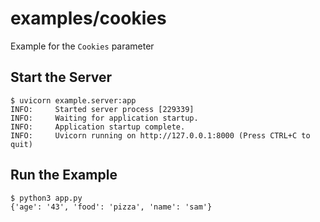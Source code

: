 # examples/cookies
Example for the `Cookies` parameter

## Start the Server
```console
$ uvicorn example.server:app
INFO:     Started server process [229339]
INFO:     Waiting for application startup.
INFO:     Application startup complete.
INFO:     Uvicorn running on http://127.0.0.1:8000 (Press CTRL+C to quit)
```

## Run the Example
```console
$ python3 app.py
{'age': '43', 'food': 'pizza', 'name': 'sam'}
```
